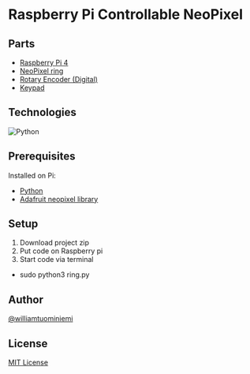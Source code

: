 # Raspberry Pi Controllable NeoPixel

## Parts
- [Raspberry Pi 4](https://www.amazon.com/gp/product/B07TC2BK1X/ref=as_li_qf_asin_il_tl?ie=UTF8&tag=williamtuomin-20&creative=9325&linkCode=as2&creativeASIN=B07TC2BK1X&linkId=e86cecdf376581e544b6c88fbe3584b4)
- [NeoPixel ring](https://www.amazon.com/gp/product/B00KAE3R1U/ref=as_li_tl?ie=UTF8&tag=williamtuomin-20&camp=1789&creative=9325&linkCode=as2&creativeASIN=B00KAE3R1U&linkId=61b8d4a4ec2098206ef8540d9f7dbb8e)
- [Rotary Encoder (Digital)](https://www.amazon.com/gp/product/B06XQTHDRR/ref=as_li_tl?ie=UTF8&tag=williamtuomin-20&camp=1789&creative=9325&linkCode=as2&creativeASIN=B06XQTHDRR&linkId=d348c17a91265525be43ba9495b98bda)
- [Keypad](https://www.amazon.com/gp/product/B07THCLGCZ/ref=as_li_tl?ie=UTF8&tag=williamtuomin-20&camp=1789&creative=9325&linkCode=as2&creativeASIN=B07THCLGCZ&linkId=f21ddb5be47e50ae1390d64ebdfde028)

## Technologies
![Python](https://img.shields.io/badge/python-%2314354C.svg?style=for-the-badge&logo=python&logoColor=white)

## Prerequisites
Installed on Pi:
- [Python](https://www.python.org/)
- [Adafruit neopixel library](https://learn.adafruit.com/neopixels-on-raspberry-pi/python-usage)

## Setup
1. Download project zip
2. Put code on Raspberry pi
3. Start code via terminal
- sudo python3 ring.py

## Author
[@williamtuominiemi](https://www.github.com/williamtuominiemi)

## License
[MIT License](https://github.com/subhendukundu/cool-bio-analytics/blob/main/LICENSE)
